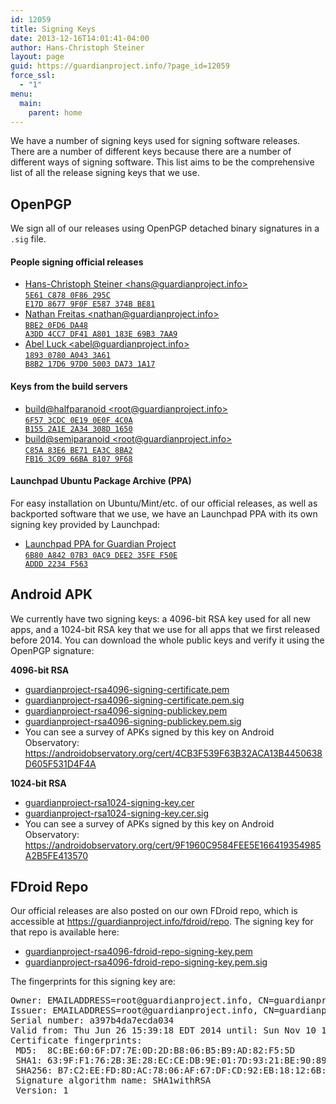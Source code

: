 ```yaml
---
id: 12059
title: Signing Keys
date: 2013-12-16T14:01:41-04:00
author: Hans-Christoph Steiner
layout: page
guid: https://guardianproject.info/?page_id=12059
force_ssl:
  - "1"
menu:
  main:
    parent: home
---
```

We have a number of signing keys used for signing software releases. There are a number of different keys because there are a number of different ways of signing software. This list aims to be the comprehensive list of all the release signing keys that we use.

## OpenPGP

We sign all of our releases using OpenPGP detached binary signatures in a `.sig` file.

#### People signing official releases

  * <a href="http://pool.sks-keyservers.net/pks/lookup?op=vindex&search=0x9F0FE587374bbe81" target="_blank">Hans-Christoph Steiner <&#104;&#x61;&#110;&#x73;&#64;&#x67;&#117;&#x61;&#114;&#x64;&#105;&#x61;&#110;&#x70;&#114;&#x6f;&#106;&#x65;&#99;&#x74;&#46;&#x69;&#110;&#x66;&#111;><br /><code>5E61 C878 0F86 295C E17D 8677 9F0F E587 374B BE81</code></a>
  * <a href="http://pool.sks-keyservers.net/pks/lookup?op=vindex&search=0xA801183E69B37AA9" target="_blank">Nathan Freitas <&#x6e;a&#x74;&#x68;a&#x6e;&#64;g&#x75;&#97;r&#x64;i&#x61;&#x6e;p&#x72;&#111;j&#x65;&#99;t&#x2e;i&#x6e;&#x66;o><br /><code>BBE2 0FD6 DA48 A3DD 4CC7  DF41 A801 183E 69B3 7AA9</code></a>
  * <a href="http://pool.sks-keyservers.net/pks/lookup?op=vindex&search=0x97d05003da731a17" target="_blank">Abel Luck <&#x61;&#x62;&#101;l&#64;g&#x75;&#x61;&#x72;&#100;ia&#x6e;&#x70;&#x72;&#111;je&#x63;&#x74;&#x2e;&#105;nf&#x6f;><br /><code>1893 0780 A043 3A61 B8B2  17D6 97D0 5003 DA73 1A17</code></a>

#### Keys from the build servers

  * <a href="http://pool.sks-keyservers.net/pks/lookup?op=vindex&search=0x2A1E2A34308D1650" target="_blank">build@halfparanoid <root&#64;&#103;&#x75;&#x61;&#x72;&#x64;&#x69;&#x61;nproj&#101;&#99;&#x74;&#x2e;&#x69;&#x6e;&#x66;&#x6f;><br /><code>6F57 3CDC 0E19 0E0F 4C0A  B155 2A1E 2A34 308D 1650</code></a>
  * <a href="http://pool.sks-keyservers.net/pks/lookup?op=vindex&search=0x3C0966BA81079F68" target="_blank">build@semiparanoid <&#x72;&#x6f;ot&#x40;&#x67;&#117;ar&#x64;&#x69;&#97;np&#x72;&#x6f;&#106;ec&#x74;&#x2e;in&#x66;&#x6f;><br /><code>C85A 83E6 BE71 EA3C 8BA2  FB16 3C09 66BA 8107 9F68</code></a>

#### Launchpad Ubuntu Package Archive (PPA)

For easy installation on Ubuntu/Mint/etc. of our official releases, as well as backported software that we use, we have an Launchpad PPA with its own signing key provided by Launchpad:

  * <a href="http://pool.sks-keyservers.net/pks/lookup?op=vindex&search=0xF50EADDD2234F563" target="_blank">Launchpad PPA for Guardian Project<br /><code>6B80 A842 07B3 0AC9 DEE2  35FE F50E ADDD 2234 F563</code></a>

## Android APK

We currently have two signing keys: a 4096-bit RSA key used for all new apps, and a 1024-bit RSA key that we use for all apps that we first released before 2014. You can download the whole public keys and verify it using the OpenPGP signature:

**4096-bit RSA**

  * [guardianproject-rsa4096-signing-certificate.pem](https://guardianproject.info/releases/guardianproject-rsa4096-signing-certificate.pem)
  * [guardianproject-rsa4096-signing-certificate.pem.sig](https://guardianproject.info/releases/guardianproject-rsa4096-signing-certificate.pem.sig)
  * [guardianproject-rsa4096-signing-publickey.pem](https://guardianproject.info/releases/guardianproject-rsa4096-signing-publickey.pem)
  * [guardianproject-rsa4096-signing-publickey.pem.sig](https://guardianproject.info/releases/guardianproject-rsa4096-signing-publickey.pem.sig)
  * You can see a survey of APKs signed by this key on Android Observatory:  
    <a href="https://androidobservatory.org/cert/4CB3F539F63B32ACA13B4450638D605F531D4F4A" target="_blank">https://androidobservatory.org/cert/4CB3F539F63B32ACA13B4450638D605F531D4F4A</a> 

**1024-bit RSA**

  * [guardianproject-rsa1024-signing-key.cer](https://guardianproject.info/releases/guardianproject-rsa1024-signing-key.cer)
  * [guardianproject-rsa1024-signing-key.cer.sig](https://guardianproject.info/releases/guardianproject-rsa1024-signing-key.cer.sig)
  * You can see a survey of APKs signed by this key on Android Observatory:  
    <a href="https://androidobservatory.org/cert/9F1960C9584FEE5E166419354985A2B5FE413570" target="_blank">https://androidobservatory.org/cert/9F1960C9584FEE5E166419354985A2B5FE413570</a> 

## FDroid Repo

Our official releases are also posted on our own FDroid repo, which is accessible at <https://guardianproject.info/fdroid/repo>. The signing key for that repo is available here:

  * [guardianproject-rsa4096-fdroid-repo-signing-key.pem](https://guardianproject.info/releases/guardianproject-rsa4096-fdroid-repo-signing-key.pem)
  * [guardianproject-rsa4096-fdroid-repo-signing-key.pem.sig](https://guardianproject.info/releases/guardianproject-rsa4096-fdroid-repo-signing-key.pem.sig)

The fingerprints for this signing key are:

<pre>Owner: &#69;&#x4d;&#65;&#x49;&#76;&#x41;D&#x44;R&#x45;S&#x53;=&#x72;o&#x6f;t&#x40;g&#x75;a&#x72;d&#105;&#x61;&#110;&#x70;&#114;&#x6f;&#106;&#x65;c&#x74;.&#x69;n&#x66;o, CN=guardianproject.info, O=Guardian Project, OU=FDroid Repo, L=New York, ST=New York, C=US
Issuer: &#69;&#x4d;&#65;&#x49;L&#x41;D&#x44;R&#x45;S&#x53;=&#x72;o&#111;&#x74;&#64;&#x67;&#117;&#x61;r&#x64;i&#x61;n&#x70;r&#x6f;j&#x65;c&#116;&#x2e;&#105;&#x6e;f&#x6f;, CN=guardianproject.info, O=Guardian Project, OU=FDroid Repo, L=New York, ST=New York, C=US
Serial number: a397b4da7ecda034
Valid from: Thu Jun 26 15:39:18 EDT 2014 until: Sun Nov 10 14:39:18 EST 2041
Certificate fingerprints:
 MD5:  8C:BE:60:6F:D7:7E:0D:2D:B8:06:B5:B9:AD:82:F5:5D
 SHA1: 63:9F:F1:76:2B:3E:28:EC:CE:DB:9E:01:7D:93:21:BE:90:89:CD:AD
 SHA256: B7:C2:EE:FD:8D:AC:78:06:AF:67:DF:CD:92:EB:18:12:6B:C0:83:12:A7:F2:D6:F3:86:2E:46:01:3C:7A:61:35
 Signature algorithm name: SHA1withRSA
 Version: 1
</pre>